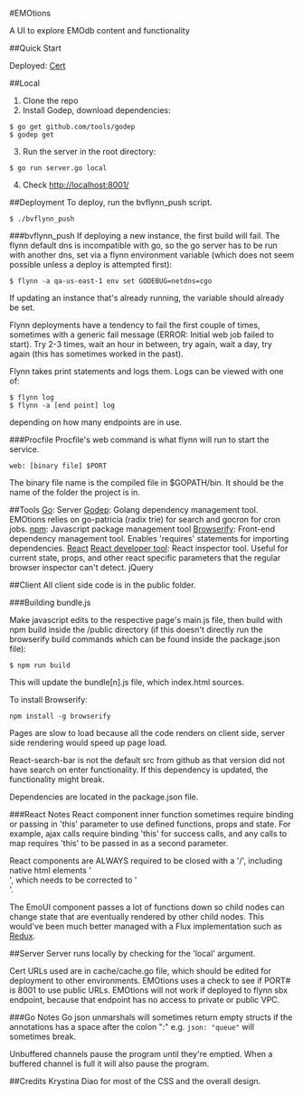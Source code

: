 #EMOtions

A UI to explore EMOdb content and functionality

##Quick Start

Deployed:
[Cert](http://emotions.flynn-qa-us-east-1.nexus.bazaarvoice.com/)

##Local

1. Clone the repo
2. Install Godep, download dependencies:
```
$ go get github.com/tools/godep
$ godep get 
```
3. Run the server in the root directory:
```
$ go run server.go local
```
4. Check [http://localhost:8001/](http://localhost:8001/)


##Deployment
To deploy, run the bvflynn_push script.
```
$ ./bvflynn_push
```
###bvflynn_push
If deploying a new instance, the first build will fail. The flynn default dns is incompatible with go, so the go server has to be run with another dns, set via a flynn environment variable (which does not seem possible unless a deploy is attempted first):

```
$ flynn -a qa-us-east-1 env set GODEBUG=netdns=cgo
```

If updating an instance that's already running, the variable should already be set.

Flynn deployments have a tendency to fail the first couple of times, sometimes with a generic fail message (ERROR: Initial web job failed to start). Try 2-3 times, wait an hour in between, try again, wait a day, try again (this has sometimes worked in the past). 

Flynn takes print statements and logs them. Logs can be viewed with one of:

```
$ flynn log
$ flynn -a [end point] log
``` 
depending on how many endpoints are in use. 

###Procfile 
Procfile's web command is what flynn will run to start the service. 
```
web: [binary file] $PORT
```
The binary file name is the compiled file in $GOPATH/bin. It should be the name of the folder the project is in. 


##Tools 
[Go](https://golang.org/doc/install): Server 
[Godep](https://github.com/tools/godep): Golang dependency management tool. EMOtions relies on go-patricia (radix trie) for search and gocron for cron jobs. 
[npm](https://docs.npmjs.com/cli/install): Javascript package management tool
[Browserify](http://browserify.org/): Front-end dependency management tool. Enables 'requires' statements for importing dependencies.
[React](https://facebook.github.io/react/)
[React developer tool](https://chrome.google.com/webstore/detail/react-developer-tools/fmkadmapgofadopljbjfkapdkoienihi): React inspector tool. Useful for current state, props, and other react specific parameters that the regular browser inspector can't detect. 
jQuery


##Client 
All client side code is in the public folder.

###Building bundle.js

Make javascript edits to the respective page's main.js file, then build with npm build inside the /public directory (if this doesn't directly run the browserify build commands which can be found inside the package.json file):

```
$ npm run build
```

This will update the bundle[n].js file, which index.html sources. 

To install Browserify:
```
npm install -g browserify
```

Pages are slow to load because all the code renders on client side, server side rendering would speed up page load. 

React-search-bar is not the default src from github as that version did not have search on enter functionality. If this dependency is updated, the functionality might break. 

Dependencies are located in the package.json file. 

###React Notes
React component inner function sometimes require binding or passing in 'this' parameter to use defined functions, props and state. For example, ajax calls require binding 'this' for success calls, and any calls to map requires 'this' to be passed in as a second parameter. 

React components are ALWAYS required to be closed with a '/', including native html elements '<br>', which needs to be corrected to '<br/>'. 

The EmoUI component passes a lot of functions down so child nodes can change state that are eventually rendered by other child nodes. This would've been much better managed with a Flux implementation such as [Redux](https://github.com/reactjs/redux).


##Server
Server runs locally by checking for the 'local' argument. 

Cert URLs used are in cache/cache.go file, which should be edited for deployment to other environments. EMOtions uses a check to see if PORT# is 8001 to use public URLs. EMOtions will not work if deployed to flynn sbx endpoint, because that endpoint has no access to private or public VPC. 

###Go Notes
Go json unmarshals will sometimes return empty structs if the annotations has a space after the colon ":" e.g. `json: "queue"` will sometimes break.

Unbuffered channels pause the program until they're emptied. When a buffered channel is full it will also pause the program.


##Credits
Krystina Diao for most of the CSS and the overall design.
